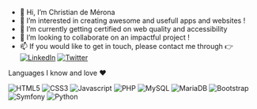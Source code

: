 - 👋 Hi, I’m Christian de Mérona
- 👀 I’m interested in creating awesome and usefull apps and websites ! 
- 🌱 I’m currently getting certified on web quality and accessibility
- 💞️ I’m looking to collaborate on an impactful project ! 
- 📫 If you would like to get in touch, please contact me through 👉 [![LinkedIn](https://img.shields.io/badge/LinkedIn-0077B5?style=for-the-badge&logo=linkedin&logoColor=white)](https://www.linkedin.com/in/christian-de-merona) [![Twitter](https://img.shields.io/badge/Twitter-1DA1F2?style=for-the-badge&logo=twitter&logoColor=white)](https://twitter.com/Chris_devBack)

Languages I know and love ❤️

![HTML5](https://img.shields.io/badge/HTML5-E34F26?style=for-the-badge&logo=html5&logoColor=white) ![CSS3](https://img.shields.io/badge/CSS3-1572B6?style=for-the-badge&logo=css3&logoColor=white) ![Javascript](https://img.shields.io/badge/JavaScript-F7DF1E?style=for-the-badge&logo=javascript&logoColor=black) 	![PHP](https://img.shields.io/badge/PHP-777BB4?style=for-the-badge&logo=php&logoColor=white) 	![MySQL](https://img.shields.io/badge/MySQL-00000F?style=for-the-badge&logo=mysql&logoColor=white) 	![MariaDB](https://img.shields.io/badge/MariaDB-003545?style=for-the-badge&logo=mariadb&logoColor=white) ![Bootstrap](https://img.shields.io/badge/Bootstrap-563D7C?style=for-the-badge&logo=bootstrap&logoColor=white) ![Symfony](https://img.shields.io/badge/Symfony-000000?style=for-the-badge&logo=Symfony&logoColor=white) ![Python](https://img.shields.io/badge/Python-FFD43B?style=for-the-badge&logo=python&logoColor=darkgreen)

<!---
Christian-de-MERONA/Christian-de-MERONA is a ✨ special ✨ repository because its `README.md` (this file) appears on your GitHub profile.
You can click the Preview link to take a look at your changes.
--->
